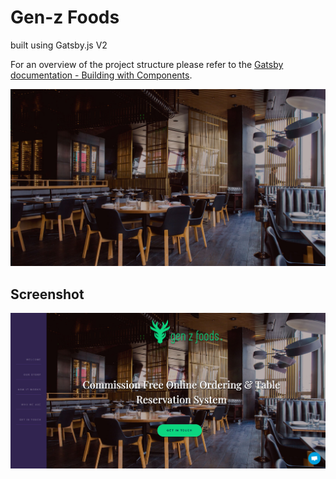 # Gen-z Foods

built using Gatsby.js V2 

For an overview of the project structure please refer to the [Gatsby documentation - Building with Components](https://www.gatsbyjs.org/docs/building-with-components/).

![Screenshot](./src/assets/img/hero-img.jpg)

## Screenshot

![Screenshot](./src/assets/img/look.jpg)
